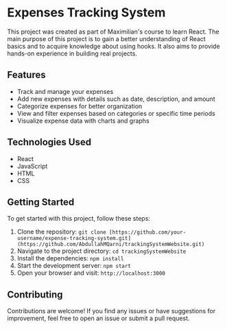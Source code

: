 # Expenses Tracking System

This project was created as part of Maximilian's course to learn React. The main purpose of this project is to gain a better understanding of React basics and to acquire knowledge about using hooks. It also aims to provide hands-on experience in building real projects.

## Features

- Track and manage your expenses
- Add new expenses with details such as date, description, and amount
- Categorize expenses for better organization
- View and filter expenses based on categories or specific time periods
- Visualize expense data with charts and graphs

## Technologies Used

- React
- JavaScript
- HTML
- CSS

## Getting Started

To get started with this project, follow these steps:

1. Clone the repository: `git clone [https://github.com/your-username/expense-tracking-system.git](https://github.com/AbdullahMQarni/trackingSystemWebsite.git)`
2. Navigate to the project directory: `cd trackingSystemWebsite`
3. Install the dependencies: `npm install`
4. Start the development server: `npm start`
5. Open your browser and visit: `http://localhost:3000`

## Contributing

Contributions are welcome! If you find any issues or have suggestions for improvement, feel free to open an issue or submit a pull request.
